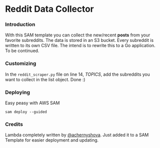 # Reddit Data Collector
### Introduction
With this SAM template you can collect the new/recent **posts** from your favorite subreddits. The data is stored in an S3 bucket. Every subreddit is written to its own CSV file. 
The intend is to rewrite this to a Go application. To be continued. 

### Customizing
In the ```reddit_scraper.py``` file on line 14, *TOPICS*, add the subreddits you want to collect in the list object. 
Done :) 

### Deploying
Easy peasy with AWS SAM
```
sam deploy --guided
```

### Credits
Lambda completely written by [@achernyshova]( https://github.com/achernyshova/Reddit-NLP-Classification ). Just added it to a SAM Template for easier deployment and updating. 